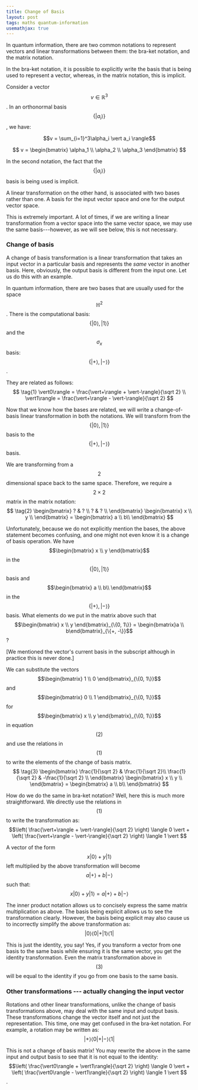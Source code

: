 ```yaml
---
title: Change of Basis
layout: post
tags: maths quantum-information
usemathjax: true
---
```



In quantum information, there are two common notations to represent vectors and linear transformations between them: the bra-ket notation, and the matrix notation. 

In the bra-ket notation, it is possible to explicitly write the basis that is being used to represent a vector, whereas, in the matrix notation, this is implicit.

Consider a vector $$v \in \mathbb{R}^3$$. In an orthonormal basis $$\{\vert a_i \rangle\}$$, we have:

$$v = \sum_{i=1}^3\alpha_i \vert a_i \rangle$$

$$ v = \begin{bmatrix} \alpha_1 \\  \alpha_2 \\ \alpha_3 \end{bmatrix} $$

In the second notation, the fact that the $$\{\vert a_i \rangle\}$$ basis is being used is implicit. 

A linear transformation on the other hand, is associated with two bases rather than one. A basis for the input vector space and one for the output vector space. 

This is extremely important. A lot of times, if we are writing a linear transformation from a vector space into the same vector space, we may use the same basis---however, as we will see below, this is not necessary. 

### Change of basis
A change of basis transformation is a linear transformation that takes an input vector in a particular basis and represents the *same* vector in another basis. Here, obviously, the output basis is different from the input one. Let us do this with an example. 

In quantum information, there are two bases that are usually used for the space $$\mathbb{H}^2$$. There is the computational basis: $$\{ \vert0 \rangle, \vert1\rangle \}$$ and the $$\sigma_x$$ basis: $$\{ \vert+ \rangle, \vert-\rangle\}$$.

They are related as follows:
$$
\tag{1}
\vert0\rangle = \frac{\vert+\rangle + \vert-\rangle}{\sqrt 2} \\
\vert1\rangle = \frac{\vert+\rangle  - \vert-\rangle}{\sqrt 2} 
$$

Now that we know how the bases are related, we will write a change-of-basis linear transformation in both the notations. We will transform from the $$\{ \vert0 \rangle, \vert1\rangle \}$$ basis to the  $$\{ \vert+ \rangle, \vert-\rangle\}$$ basis. 

We are transforming from a $$2$$ dimensional space back to the same space. Therefore, we require a $$2 \times 2$$ matrix in the matrix notation: 
$$
\tag{2}
\begin{bmatrix}
? & ? \\
? & ? \\
\end{bmatrix} 
\begin{bmatrix}
x \\
y \\
\end{bmatrix}  = 
\begin{bmatrix}
a \\
b\\
\end{bmatrix} 
$$

Unfortunately, because we do not explicitly mention the bases, the above statement becomes confusing, and one might not even know it is a change of basis operation. We have $$\begin{bmatrix} x \\ y \end{bmatrix}$$ in the $$\{ \vert0 \rangle, \vert1\rangle \}$$ basis and $$\begin{bmatrix}
a \\
b\\
\end{bmatrix}$$ in the $$\{ \vert+ \rangle, \vert-\rangle\}$$ basis. What elements do we put in the matrix above such that 
$$\begin{bmatrix} x \\ y \end{bmatrix}_{\{0, 1\}} = \begin{bmatrix}a \\ b\end{bmatrix}_{\{+, -\}}$$ ? 

[We mentioned the vector's current basis in the subscript although in practice this is never done.]

We can substitute the vectors $$\begin{bmatrix} 1 \\ 0 \end{bmatrix}_{\{0, 1\}}$$ and $$\begin{bmatrix} 0 \\ 1 \end{bmatrix}_{\{0, 1\}}$$ for $$\begin{bmatrix} x \\ y \end{bmatrix}_{\{0, 1\}}$$ in equation $$(2)$$ and use the relations in $$(1)$$ to write the elements of the change of basis matrix. 
$$
\tag{3}
\begin{bmatrix}
\frac{1}{\sqrt 2} &  \frac{1}{\sqrt 2}\\
\frac{1}{\sqrt 2} & -\frac{1}{\sqrt 2} \\
\end{bmatrix} 
\begin{bmatrix}
x \\
y \\
\end{bmatrix}  = 
\begin{bmatrix}
a \\
b\\
\end{bmatrix} 
$$

How do we do the same in bra-ket notation? Well, here this is much more straightforward. We directly use the relations in $$(1)$$ to write the transformation as:
$$\left( \frac{\vert+\rangle + \vert-\rangle}{\sqrt 2} \right) \langle 0 \vert + \left( \frac{\vert+\rangle - \vert-\rangle}{\sqrt 2} \right) \langle 1 \vert $$

A vector of the form $$x\vert0\rangle + y\vert1\rangle$$ left multiplied by the above transformation will become $$a\vert+\rangle + b\vert-\rangle$$ such that:
$$x\vert0\rangle + y\vert1\rangle = a\vert+\rangle + b\vert-\rangle$$

The inner product notation allows us to concisely express the same matrix multiplication as above. The basis being explicit allows us to see the transformation clearly. However, the basis being explicit may also cause us to incorrectly simplify the above transformation as: 
$$\vert0\rangle \langle 0\vert + \vert1\rangle \langle 1\vert$$

This is just the identity, you say! Yes, if you transform a vector from one basis to the same basis while ensuring it is the same vector, you get the identity transformation. Even the matrix transformation  above in $$(3)$$ will be equal to the identity if you go from one basis to the same basis. 

### Other transformations --- actually changing the input vector
Rotations and other linear transformations, unlike the change of basis transformations above, may deal with the same input and output basis. These transformations change the vector itself and not just the representation. This time, one may get confused in the bra-ket notation. For example, a rotation may be written as:
$$\vert+\rangle \langle 0\vert + \vert-\rangle \langle 1\vert$$

This is not a change of basis matrix! You may rewrite the above in the same input and output basis to see that it is not equal to the identity:
$$\left( \frac{\vert0\rangle + \vert1\rangle}{\sqrt 2} \right) \langle 0 \vert + \left( \frac{\vert0\rangle - \vert1\rangle}{\sqrt 2} \right) \langle 1 \vert $$.
